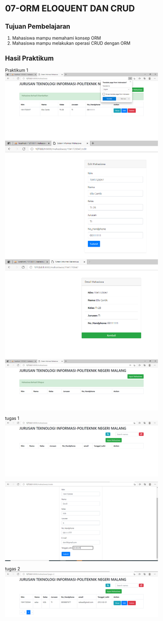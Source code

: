 # 07-ORM ELOQUENT DAN CRUD

## Tujuan Pembelajaran

1. Mahasiswa mampu memahami konsep ORM
2. Mahasiswa mampu melakukan operasi CRUD dengan ORM

## Hasil Praktikum 

Praktikum 1
![contoh gambar](img/prak.png)
![contoh gambar](img/edit.png)
![contoh gambar](img/detail.png)
![contoh gambar](img/hapus.png)

tugas 1
![contoh gambar](img/nambah.png)

![contoh gambar](img/tugas1.png)

tugas 2
![contoh gambar](img/tugas2.png)

